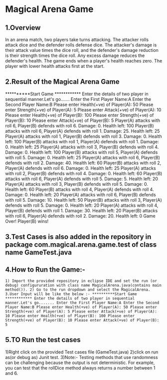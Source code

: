 # Magical Arena Game

## 1.Overview
In an arena match, two players take turns attacking. The attacker rolls attack dice and the defender rolls defense dice. 
The attacker's damage is their attack value times the dice roll, and the defender's damage reduction is their strength times the dice roll. 
Any excess damage reduces the defender's health. 
The game ends when a player's health reaches zero. The player with lower health attacks first at the start.


## 2.Result of the Magical Arena Game

**********Start Game ************
Enter the details of two player in sequential manner.Let's go.......
Enter the First Player Name:A
Enter the Second Player Name:B
Please enter Health(+ve) of Player(A): 50
Please enter Strength(+ve) of Player(A): 5
Please enter Attack(+ve) of Player(A): 10
Please enter Health(+ve) of Player(B): 100
Please enter Strength(+ve) of Player(B): 10
Please enter Attack(+ve) of Player(B): 5
Player(A) attacks with roll 6, Player(B) defends with roll 6. Damage: 0. Health left: 100
Player(B) attacks with roll 6, Player(A) defends with roll 1. Damage: 25. Health left: 25
Player(A) attacks with roll 1, Player(B) defends with roll 3. Damage: 0. Health left: 100
Player(B) attacks with roll 1, Player(A) defends with roll 1. Damage: 0. Health left: 25
Player(A) attacks with roll 3, Player(B) defends with roll 4. Damage: 0. Health left: 100
Player(B) attacks with roll 5, Player(A) defends with roll 5. Damage: 0. Health left: 25
Player(A) attacks with roll 6, Player(B) defends with roll 2. Damage: 40. Health left: 60
Player(B) attacks with roll 2, Player(A) defends with roll 6. Damage: 0. Health left: 25
Player(A) attacks with roll 2, Player(B) defends with roll 4. Damage: 0. Health left: 60
Player(B) attacks with roll 6, Player(A) defends with roll 5. Damage: 5. Health left: 20
Player(A) attacks with roll 3, Player(B) defends with roll 5. Damage: 0. Health left: 60
Player(B) attacks with roll 4, Player(A) defends with roll 4. Damage: 0. Health left: 20
Player(A) attacks with roll 6, Player(B) defends with roll 5. Damage: 10. Health left: 50
Player(B) attacks with roll 3, Player(A) defends with roll 5. Damage: 0. Health left: 20
Player(A) attacks with roll 4, Player(B) defends with roll 1. Damage: 30. Health left: 20
Player(B) attacks with roll 6, Player(A) defends with roll 2. Damage: 20. Health left: 0
Game Over! Player(B) wins!


## 3.Test Cases is also added in the repository in package com.magical.arena.game.test of class name GameTest.java

## 4.How to Run the Game:-
   ` 1) Import the provided repository in eclipse IDE and set the run (or debug) configururation with class name MagicalArena.java(contains main method()).
    2) Go to the run dropdown and select the MagicalArena.
   3.User Input will be like the below :-
       **********Start Game ************
       Enter the details of two player in sequential manner.Let's go.......
       Enter the First Player Name:A
       Enter the Second Player Name:B
       Please enter Health(+ve) of Player(A): 50
       Please enter Strength(+ve) of Player(A): 5
       Please enter Attack(+ve) of Player(A): 10
       Please enter Health(+ve) of Player(B): 100
       Please enter Strength(+ve) of Player(B): 10
       Please enter Attack(+ve) of Player(B): 5 `
	
## 5.TO Run the test cases 
  1)Right click on the provided Test cases file (GameTest.java)
  2)click on run as(or debug as) Junit test.
  3)Note:- Testing methods that use randomness can be challenging because the output is not deterministic. For example, you can test that the rollDice method always returns a number between 1 and 6.
  
